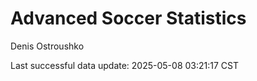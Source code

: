 # Advanced Soccer Statistics
Denis Ostroushko

<!-- gfm -->

Last successful data update: 2025-05-08 03:21:17 CST
